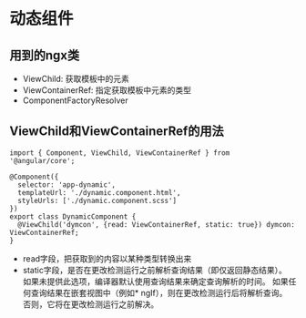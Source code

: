 # 动态组件

## 用到的ngx类

- ViewChild: 获取模板中的元素
- ViewContainerRef: 指定获取模板中元素的类型 
- ComponentFactoryResolver

## ViewChild和ViewContainerRef的用法

```
import { Component, ViewChild, ViewContainerRef } from '@angular/core';

@Component({
  selector: 'app-dynamic',
  templateUrl: './dynamic.component.html',
  styleUrls: ['./dynamic.component.scss']
})
export class DynamicComponent {
  @ViewChild('dymcon', {read: ViewContainerRef, static: true}) dymcon: ViewContainerRef;
}
```

- read字段，把获取到的内容以某种类型转换出来
- static字段，是否在更改检测运行之前解析查询结果（即仅返回静态结果）。 如果未提供此选项，编译器默认使用查询结果来确定查询解析的时间。 如果任何查询结果在嵌套视图中（例如* ngIf），则在更改检测运行后将解析查询。 否则，它将在更改检测运行之前解决。


